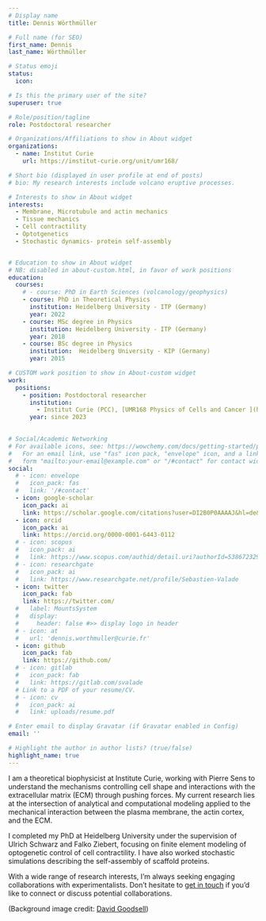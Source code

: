 ```yaml
---
# Display name
title: Dennis Wörthmüller

# Full name (for SEO)
first_name: Dennis
last_name: Wörthmüller

# Status emoji
status:
  icon: 

# Is this the primary user of the site?
superuser: true

# Role/position/tagline
role: Postdoctoral researcher

# Organizations/Affiliations to show in About widget
organizations:
  - name: Institut Curie
    url: https://institut-curie.org/unit/umr168/

# Short bio (displayed in user profile at end of posts)
# bio: My research interests include volcano eruptive processes.

# Interests to show in About widget
interests:
  - Membrane, Microtubule and actin mechanics 
  - Tissue mechanics
  - Cell contractility
  - Optotgenetics
  - Stochastic dynamics- protein self-assembly


# Education to show in About widget
# NB: disabled in about-custom.html, in favor of work positions
education:
  courses:
    # - course: PhD in Earth Sciences (volcanology/geophysics)
    - course: PhD in Theoretical Physics
      institution: Heidelberg University - ITP (Germany)
      year: 2022
    - course: MSc degree in Physics
      institution: Heidelberg University - ITP (Germany)
      year: 2018
    - course: BSc degree in Physics
      institution:  Heidelberg University - KIP (Germany)
      year: 2015

# CUSTOM work position to show in About-custom widget
work:
  positions:
    - position: Postdoctoral researcher
      institution: 
        - Institut Curie (PCC), [UMR168 Physics of Cells and Cancer ](https://institut-curie.org/unit/umr168/)
      year: since 2023
    

# Social/Academic Networking
# For available icons, see: https://wowchemy.com/docs/getting-started/page-builder/#icons
#   For an email link, use "fas" icon pack, "envelope" icon, and a link in the
#   form "mailto:your-email@example.com" or "/#contact" for contact widget.
social:
  # - icon: envelope
  #   icon_pack: fas
  #   link: '/#contact'
  - icon: google-scholar
    icon_pack: ai
    link: https://scholar.google.com/citations?user=DI2B0P0AAAAJ&hl=de&oi=ao
  - icon: orcid
    icon_pack: ai
    link: https://orcid.org/0000-0001-6443-0112
  # - icon: scopus
  #   icon_pack: ai
  #   link: https://www.scopus.com/authid/detail.uri?authorId=53867232900
  # - icon: researchgate
  #   icon_pack: ai
  #   link: https://www.researchgate.net/profile/Sebastien-Valade
  - icon: twitter
    icon_pack: fab
    link: https://twitter.com/
  #   label: MountsSystem
  #   display:
  #     header: false #>> display logo in header
  # - icon: at
  #   url: 'dennis.worthmuller@curie.fr'
  - icon: github
    icon_pack: fab
    link: https://github.com/
  # - icon: gitlab
  #   icon_pack: fab
  #   link: https://gitlab.com/svalade
  # Link to a PDF of your resume/CV.
  # - icon: cv
  #   icon_pack: ai
  #   link: uploads/resume.pdf

# Enter email to display Gravatar (if Gravatar enabled in Config)
email: ''

# Highlight the author in author lists? (true/false)
highlight_name: true
---
```


I am a theoretical biophysicist at Institute Curie, working with Pierre Sens to understand the mechanisms controlling cell shape and interactions with the extracellular matrix (ECM) through pushing forces. My current research lies at the intersection of analytical and computational modeling applied to the mechanical interaction between the plasma membrane, the actin cortex, and the ECM.

I completed my PhD at Heidelberg University under the supervision of Ulrich Schwarz and Falko Ziebert, focusing on finite element modeling of optogenetic control of cell contractility.
I have also worked stochastic simulations describing the self-assembly of scaffold proteins. 

With a wide range of research interests, I’m always seeking engaging collaborations with experimentalists. Don’t hesitate to [get in touch](mailto:dennis.worthmuller@curie.fr) if you’d like to connect or discuss potential collaborations.
<!-- I have a wide range of research interests and am eager to collaborate with experimentalists on innovative projects. Don’t hesitate to get in touch if you’d like to connect or discuss potential collaborations. -->
<!-- I have a wide range of research interests and I’m always seeking engaging collaborations with experimentalists. Don’t hesitate to get in touch if you’d like to connect or discuss potential collaborations. -->
(Background image credit: [David Goodsell](https://ccsb.scripps.edu/goodsell/))